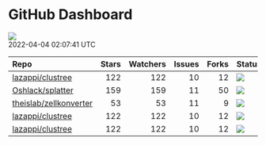 GitHub Dashboard
================

![](https://github.com/lazappi/gh-dashboard/workflows/Render%20Status/badge.svg)  
2022-04-04 02:07:41 UTC

| Repo                                                                | Stars | Watchers | Issues | Forks | Status                                                                                                                                                   | Commit                                                                                                                                                                |
| :------------------------------------------------------------------ | ----: | -------: | -----: | ----: | :------------------------------------------------------------------------------------------------------------------------------------------------------- | :-------------------------------------------------------------------------------------------------------------------------------------------------------------------- |
| [lazappi/clustree](https://github.com/lazappi/clustree)             |   122 |      122 |     10 |    12 | [![](https://github.com/lazappi/clustree/workflows/R-CMD-check/badge.svg)](https://github.com/lazappi/clustree/actions/runs/1443262853)                  | <a href="https://github.com/lazappi/clustree/commit/58cabf6044bf77096f15d6ce5d25156681f4bcfd" title="Merge branch 'master' into develop">58cabf</a>                   |
| [Oshlack/splatter](https://github.com/Oshlack/splatter)             |   159 |      159 |     11 |    50 | [![](https://github.com/Oshlack/splatter/workflows/R-CMD-check-bioc/badge.svg)](https://github.com/Oshlack/splatter/actions/runs/1969258446)             | <a href="https://github.com/Oshlack/splatter/commit/8994c43a46e0e7c2e3d33fa4a732924d740b9b46" title="Merge pull request #134 from wenjie2wang/issue-132">8994c4</a>   |
| [theislab/zellkonverter](https://github.com/theislab/zellkonverter) |    53 |       53 |     11 |     9 | [![](https://github.com/theislab/zellkonverter/workflows/R-CMD-check-bioc/badge.svg)](https://github.com/theislab/zellkonverter/actions/runs/2015696652) | <a href="https://github.com/theislab/zellkonverter/commit/2c81184e7b973776c868fc5b959a8185b8ccbf33" title="Merge remote-tracking branch 'upstream/master'">2c8118</a> |
| [lazappi/clustree](https://github.com/lazappi/clustree)             |   122 |      122 |     10 |    12 | [![](https://github.com/lazappi/clustree/workflows/pkgdown/badge.svg)](https://github.com/lazappi/clustree/actions/runs/1443262851)                      | <a href="https://github.com/lazappi/clustree/commit/58cabf6044bf77096f15d6ce5d25156681f4bcfd" title="Merge branch 'master' into develop">58cabf</a>                   |
| [lazappi/clustree](https://github.com/lazappi/clustree)             |   122 |      122 |     10 |    12 | [![](https://github.com/lazappi/clustree/workflows/test-coverage/badge.svg)](https://github.com/lazappi/clustree/actions/runs/1443262845)                | <a href="https://github.com/lazappi/clustree/commit/58cabf6044bf77096f15d6ce5d25156681f4bcfd" title="Merge branch 'master' into develop">58cabf</a>                   |
